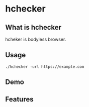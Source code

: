 # hchecker

## What is hchecker
hcheker is bodyless browser.

## Usage

```
./hchecker -url https://example.com
```

## Demo

## Features

